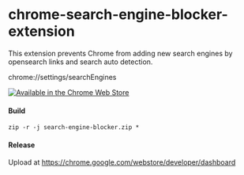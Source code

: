 # chrome-search-engine-blocker-extension
This extension prevents Chrome from adding new search engines by opensearch links and search auto detection.

chrome://settings/searchEngines

[![Available in the Chrome Web Store](https://storage.googleapis.com/chrome-gcs-uploader.appspot.com/image/WlD8wC6g8khYWPJUsQceQkhXSlv1/tbyBjqi7Zu733AAKA5n4.png "Available in the Chrome Web Store")](https://chrome.google.com/webstore/detail/___/___)


#### Build
`zip -r -j search-engine-blocker.zip *`

#### Release
Upload at https://chrome.google.com/webstore/developer/dashboard

